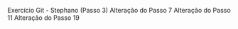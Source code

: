 Exercício Git - Stephano (Passo 3)
Alteração do Passo 7
Alteração do Passo 11
Alteração do Passo 19
